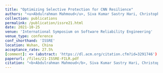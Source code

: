 ```yaml
---
title: "Optimizing Selective Protection for CNN Resilience"
authors: "<u>Abdulrahman Mahmoud</u>, Siva Kumar Sastry Hari, Christopher W. Fletcher, Sarita V. Adve, Charbel Sakr, Naresh Shanbhag, Pavlo Molchanov, Michael B. Sullivan, Timothy Tsai, Stephen W. Keckler"
collection: publications
permalink: /publication/issre21.html
date: 2021-10-25
venue: 'International Symposium on Software Reliability Engineering'
venue_type: conference
conf_shorthand: 'ISSRE'
location: Wuhan, China
acceptance_rate: 27.5%
[comment]: <> (abstract: 'https://dl.acm.org/citation.cfm?id=3291746')
paperurl: /files/21-ISSRE-FILR.pdf
citation: "<b>Abdulrahman Mahmoud</b>, Siva Kumar Sastry Hari, Christopher W. Fletcher, Sarita V. Adve, Charbel Sakr, Naresh Shanbhag, Pavlo Molchanov, Michael B. Sullivan, Timothy Tsai, Stephen W. Keckler. 2021. &quot;Optimizing Selective Protection for CNN Resilience,&quot; <i>International Symposium on Software Reliability Engineering (ISSRE)</i>, Wuhan, China 2021."
---
```

